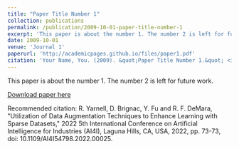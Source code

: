 ```yaml
---
title: "Paper Title Number 1"
collection: publications
permalink: /publication/2009-10-01-paper-title-number-1
excerpt: 'This paper is about the number 1. The number 2 is left for future work.'
date: 2009-10-01
venue: 'Journal 1'
paperurl: 'http://academicpages.github.io/files/paper1.pdf'
citation: 'Your Name, You. (2009). &quot;Paper Title Number 1.&quot; <i>Journal 1</i>. 1(1).'
---
```

This paper is about the number 1. The number 2 is left for future work.

[Download paper here](http://dannybrig.github.io/files/Utilization_of_Data_Augmentation_Techniques_to_Enhance_Learning_with_Sparse_Datasets.pdf)

Recommended citation: 
R. Yarnell, D. Brignac, Y. Fu and R. F. DeMara, "Utilization of Data Augmentation Techniques to Enhance Learning with Sparse Datasets," 2022 5th International Conference on Artificial Intelligence for Industries (AI4I), Laguna Hills, CA, USA, 2022, pp. 73-73, doi: 10.1109/AI4I54798.2022.00025.